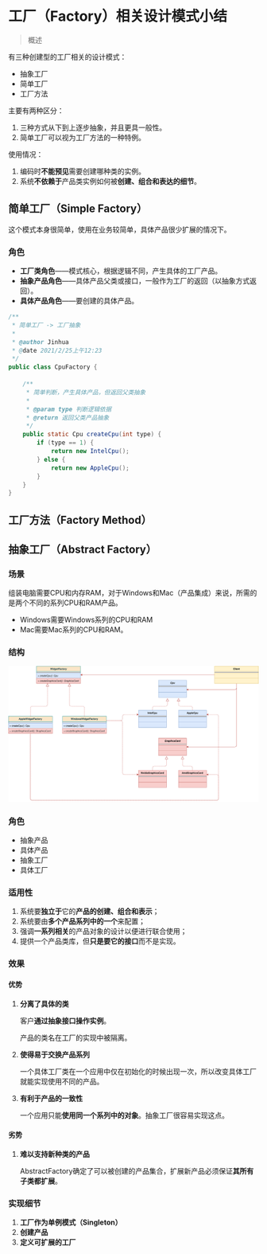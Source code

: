 # 工厂（Factory）相关设计模式小结

> 概述

有三种创建型的工厂相关的设计模式：

* 抽象工厂
* 简单工厂
* 工厂方法

主要有两种区分：

1. 三种方式从下到上逐步抽象，并且更具一般性。
2. 简单工厂可以视为工厂方法的一种特例。

使用情况：

1. 编码时**不能预见**需要创建哪种类的实例。
2. 系统**不依赖于**产品类实例如何被**创建、组合和表达的细节**。

## 简单工厂（Simple Factory）

这个模式本身很简单，使用在业务较简单，具体产品很少扩展的情况下。

### 角色

* **工厂类角色**——模式核心，根据逻辑不同，产生具体的工厂产品。
* **抽象产品角色**——具体产品父类或接口，一般作为工厂的返回（以抽象方式返回）。
* **具体产品角色**——要创建的具体产品。

```java
/**
 * 简单工厂 -> 工厂抽象
 *
 * @author Jinhua
 * @date 2021/2/25上午12:23
 */
public class CpuFactory {

    /**
     * 简单判断，产生具体产品，但返回父类抽象
     *
     * @param type 判断逻辑依据
     * @return 返回父类产品抽象
     */
    public static Cpu createCpu(int type) {
        if (type == 1) {
            return new IntelCpu();
        } else {
            return new AppleCpu();
        }
    }
}
```

## 工厂方法（Factory Method）

## 抽象工厂（Abstract Factory）

### 场景

组装电脑需要CPU和内存RAM，对于Windows和Mac（产品集成）来说，所需的是两个不同的系列CPU和RAM产品。

* Windows需要Windows系列的CPU和RAM
* Mac需要Mac系列的CPU和RAM。

### 结构

![抽象工厂模式](ref/抽象工厂模式.svg)

### 角色

* 抽象产品
* 具体产品
* 抽象工厂
* 具体工厂

### 适用性

1. 系统要**独立于**它的**产品的创建、组合和表示**；
2. 系统要由**多个产品系列中的一个**来配置；
3. 强调**一系列相关**的产品对象的设计以便进行联合使用；
4. 提供一个产品类库，但**只是要它的接口**而不是实现。

### 效果

#### 优势

1. **分离了具体的类**

   客户**通过抽象接口操作实例**。

   产品的类名在工厂的实现中被隔离。

2. **使得易于交换产品系列**

   一个具体工厂类在一个应用中仅在初始化的时候出现一次，所以改变具体工厂就能实现使用不同的产品。

3. **有利于产品的一致性**

   一个应用只能**使用同一个系列中的对象**。抽象工厂很容易实现这点。

#### 劣势

1. **难以支持新种类的产品**

   AbstractFactory确定了可以被创建的产品集合，扩展新产品必须保证**其所有子类都扩展**。

### 实现细节

1. **工厂作为单例模式（Singleton）**
2. **创建产品**
3. **定义可扩展的工厂**
